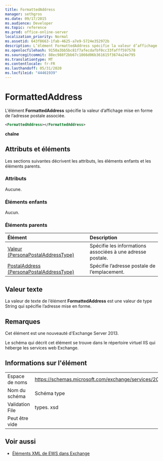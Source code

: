 ```yaml
---
title: FormattedAddress
manager: sethgros
ms.date: 09/17/2015
ms.audience: Developer
ms.topic: reference
ms.prod: office-online-server
localization_priority: Normal
ms.assetid: 643f8663-1fab-4625-a7e9-5724e352972b
description: L’élément FormattedAddress spécifie la valeur d’affichage mise en forme de l’adresse postale associée.
ms.openlocfilehash: 9150a3bb5bc81f7afecdafbf0cc33fafff597578
ms.sourcegitcommit: 88ec988f2bb67c1866d06b361615f3674a24e795
ms.translationtype: MT
ms.contentlocale: fr-FR
ms.lasthandoff: 05/31/2020
ms.locfileid: "44461939"
---
```

# <a name="formattedaddress"></a>FormattedAddress

L’élément **FormattedAddress** spécifie la valeur d’affichage mise en forme de l’adresse postale associée. 
  
```XML
<FormattedAddress></FormattedAddress>
```

 **chaîne**
## <a name="attributes-and-elements"></a>Attributs et éléments

Les sections suivantes décrivent les attributs, les éléments enfants et les éléments parents.
  
### <a name="attributes"></a>Attributs

Aucune.
  
### <a name="child-elements"></a>Éléments enfants

Aucun.
  
### <a name="parent-elements"></a>Éléments parents

|**Élément**|**Description**|
|:-----|:-----|
|[Valeur (PersonaPostalAddressType)](value-personapostaladdresstype.md) <br/> |Spécifie les informations associées à une adresse postale.  <br/> |
|[PostalAddress (PersonaPostalAddressType)](postaladdress-personapostaladdresstype.md) <br/> |Spécifie l’adresse postale de l’emplacement.  <br/> |
   
## <a name="text-value"></a>Valeur texte

La valeur de texte de l’élément **FormattedAddress** est une valeur de type String qui spécifie l’adresse mise en forme. 
  
## <a name="remarks"></a>Remarques

Cet élément est une nouveauté d'Exchange Server 2013.
  
Le schéma qui décrit cet élément se trouve dans le répertoire virtuel IIS qui héberge les services web Exchange.
  
## <a name="element-information"></a>Informations sur l'élément

|||
|:-----|:-----|
|Espace de noms  <br/> |https://schemas.microsoft.com/exchange/services/2006/types  <br/> |
|Nom du schéma  <br/> |Schéma type  <br/> |
|Validation File  <br/> |types. xsd  <br/> |
|Peut être vide  <br/> ||
   
## <a name="see-also"></a>Voir aussi



- [Éléments XML de EWS dans Exchange](ews-xml-elements-in-exchange.md)

